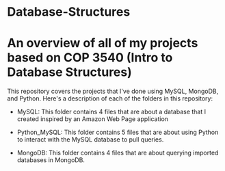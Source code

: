 # Database-Structures

# An overview of all of my projects based on COP 3540 (Intro to Database Structures)

This repository covers the projects that I've done using MySQL, MongoDB, and Python. Here's a description of each of the folders in this repository:

* MySQL:
  This folder contains 4 files that are about a database that I created inspired by an Amazon Web Page application
  
* Python_MySQL:
  This folder contains 5 files that are about using Python to interact with the MySQL database to pull queries.

* MongoDB:
  This folder contains 4 files that are about querying imported databases in MongoDB.

